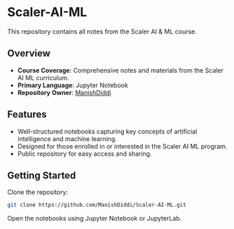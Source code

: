 # Scaler-AI-ML

This repository contains all notes from the Scaler AI & ML course.

## Overview

- **Course Coverage**: Comprehensive notes and materials from the Scaler AI ML curriculum.
- **Primary Language**: Jupyter Notebook
- **Repository Owner**: [ManishDiddi](https://github.com/ManishDiddi)

## Features

- Well-structured notebooks capturing key concepts of artificial intelligence and machine learning.
- Designed for those enrolled in or interested in the Scaler AI ML program.
- Public repository for easy access and sharing.

## Getting Started

Clone the repository:
```bash
git clone https://github.com/ManishDiddi/Scaler-AI-ML.git
```

Open the notebooks using Jupyter Notebook or JupyterLab.
